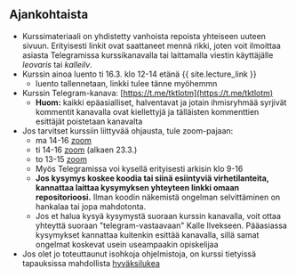 ## Ajankohtaista

- Kurssimateriaali on yhdistetty vanhoista repoista yhteiseen uuteen sivuun. Erityisesti linkit ovat saattaneet mennä rikki, joten voit ilmoittaa asiasta Telegramissa kurssikanavalla tai laittamalla viestin käyttäjälle _leovaris_ tai _kalleilv_.
- Kurssin ainoa luento ti 16.3. klo 12-14 etänä {{ site.lecture_link }}
  - luento tallennetaan, linkki tulee tänne myöhemmn
- Kurssin Telegram-kanava: [https://t.me/tktlotm](https://t.me/tktlotm)
  - **Huom:** kaikki epäasialliset, halventavat ja jotain ihmisryhmää syrjivät kommentit kanavalla ovat kiellettyjä ja tälläisten kommenttien esittäjät poistetaan kanavalta
- Jos tarvitset kurssiin liittyvää ohjausta, tule zoom-pajaan:
    - ma 14-16  [zoom]()
    - ti 14-16  [zoom]() (alkaen 23.3.)
    - to 13-15  [zoom]()
  - Myös Telegramissa voi kysellä erityisesti arkisin klo 9-16
  - **Jos kysymys koskee koodia tai siinä esiintyviä virhetilanteita, kannattaa laittaa kysymyksen yhteyteen linkki omaan repositorioosi.** Ilman koodin näkemistä ongelman selvittäminen on hankalaa tai jopa mahdotonta.
  - Jos et halua kysyä kysymystä suoraan kurssin kanavalla, voit ottaa yhteyttä suoraan "telegram-vastaavaan" Kalle Ilvekseen. Pääasiassa kysymykset kannattaa kuitenkin esittää kanavalla, sillä samat ongelmat koskevat usein useampaakin opiskelijaa
- Jos olet jo toteuttaunut isohkoja ohjelmistoja, on kurssi tietyissä tapauksissa mahdollista [hyväksilukea](/hyvaksiluku)

